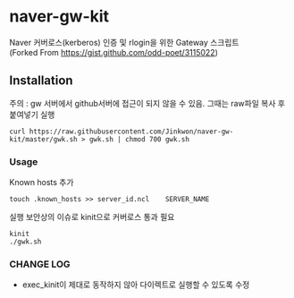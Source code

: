 # naver-gw-kit
Naver 커버로스(kerberos) 인증 및 rlogin을 위한 Gateway 스크립트  
(Forked From https://gist.github.com/odd-poet/3115022)


## Installation
주의 : gw 서버에서 github서버에 접근이 되지 않을 수 있음. 그때는 raw파일 복사 후 붙여넣기 실행
```
curl https://raw.githubusercontent.com/Jinkwon/naver-gw-kit/master/gwk.sh > gwk.sh | chmod 700 gwk.sh
```

### Usage

Known hosts 추가
```
touch .known_hosts >> server_id.ncl    SERVER_NAME
```

실행
보안상의 이슈로 kinit으로 커버로스 통과 필요
```
kinit
./gwk.sh
```


### CHANGE LOG
- exec_kinit이 제대로 동작하지 않아 다이렉트로 실행할 수 있도록 수정
